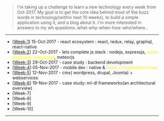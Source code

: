 
> I'm taking up a challenge to learn a new technology every week from Oct-2017. My goal is to get the core idea behind most of the buzz words in technology(within next 10 weeks), to build a simple application using it, and a blog about it. I'm more interested in answers to my wh questions..what-why-when-how-who/where..

*********************
* [[Week-1](https://github.com/gopala-kr/weekend-with-github/tree/master/Projects-Blogs/01-react-ecosystem)] 15-Oct-2017 - react ecosystem : react, redux, relay, graphql, react-native
* [[Week-2](https://github.com/gopala-kr/weekend-with-github/tree/master/Projects-Blogs/02-lets-complete-js-stack)] 22-Oct-2017 - lets complete js stack : nodejs, expressjs, <span style="color:yellow">some *angularjs, vue.js* text</span>, meteorjs
* [[Week-3](https://github.com/gopala-kr/weekend-with-github/tree/master/Projects-Blogs/03-backend-development)] 29-Oct-2017 - case study : backend development
* [[Week-4](https://github.com/gopala-kr/weekend-with-github/blob/master/Projects-Blogs/04-mobile-dev)] 05-Nov-2017 - mobile dev : native & <span style="color:yellow">some *crossplatforms* text</span>
* [[Week-5](https://github.com/gopala-kr/weekend-with-github/tree/master/Projects-Blogs/05-opensource-cms)] 12-Nov-2017 - cms( wordpress, drupal, Joomla) + webservices
* [[Week-6](https://github.com/gopala-kr/weekend-with-github/tree/master/Projects-Blogs/06-ml-dl-frameworks)] 19-Nov-2017 - case study: ml-dl frameworks(an architectural overview)
* [Week-7]
* [Week-8]
* [Week-9]
* [Week-10]
*********************
